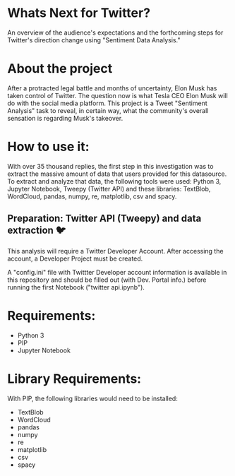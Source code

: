 # Whats Next for Twitter? 
An overview of the audience's expectations and the forthcoming steps for Twitter's direction change using "Sentiment Data Analysis."

# About the project
After a protracted legal battle and months of uncertainty, Elon Musk has taken control of Twitter. The question now is what Tesla CEO Elon Musk will do with the social media platform. This project is a Tweet "Sentiment Analysis" task to reveal, in certain way, what the community's overall sensation is regarding Musk's takeover.

# How to use it:
With over 35 thousand replies, the first step in this investigation was to extract the massive amount of data that users provided for this datasource.
To extract and analyze that data, the following tools were used: Python 3, Jupyter Notebook, Tweepy (Twitter API) and these libraries: TextBlob, WordCloud, pandas, numpy, re, matplotlib, csv and spacy.

## Preparation: Twitter API (Tweepy) and data extraction 🐦
This analysis will require a Twitter Developer Account. 
After accessing the account, a Developer Project must be created.

A "config.ini" file with Twittter Developer account information is available in this repository and should be filled out (with Dev. Portal info.) before running the first Notebook ("twitter api.ipynb").

# Requirements:
- Python 3
- PIP
- Jupyter Notebook

# Library Requirements:
With PIP, the following libraries would need to be installed:
- TextBlob
- WordCloud
- pandas
- numpy
- re
- matplotlib
- csv
- spacy
